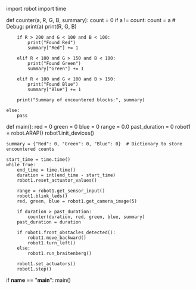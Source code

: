 import robot
import time


def counter(a, R, G, B, summary):
    count = 0
    if a != count:
        count = a
        # Debug: print(a)
        print(R, G, B)

        if R > 200 and G < 100 and B < 100:
            print("Found Red")
            summary["Red"] += 1
        
        elif R < 100 and G > 150 and B < 100:
            print("Found Green")
            summary["Green"] += 1
        
        elif R < 100 and G < 100 and B > 150:
            print("Found Blue")
            summary["Blue"] += 1

        print("Summary of encountered blocks:", summary)

    else: 
        pass


def main():
    red = 0
    green = 0
    blue = 0
    range = 0.0
    past_duration = 0
    robot1 = robot.ARAP()
    robot1.init_devices()    
    
    summary = {"Red": 0, "Green": 0, "Blue": 0}  # Dictionary to store encountered counts

    start_time = time.time()
    while True: 
        end_time = time.time()
        duration = int(end_time - start_time)
        robot1.reset_actuator_values()
        
        range = robot1.get_sensor_input()
        robot1.blink_leds()
        red, green, blue = robot1.get_camera_image(5)

        if duration > past_duration:
            counter(duration, red, green, blue, summary)
        past_duration = duration
        
        if robot1.front_obstacles_detected():
            robot1.move_backward()
            robot1.turn_left()
        else:
            robot1.run_braitenberg()
        
        robot1.set_actuators()
        robot1.step()

if __name__ == "__main__":
    main()
